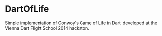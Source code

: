DartOfLife
==========

Simple implementation of Conwoy's Game of Life in Dart, developed at the Vienna Dart Flight School 2014 hackaton.
